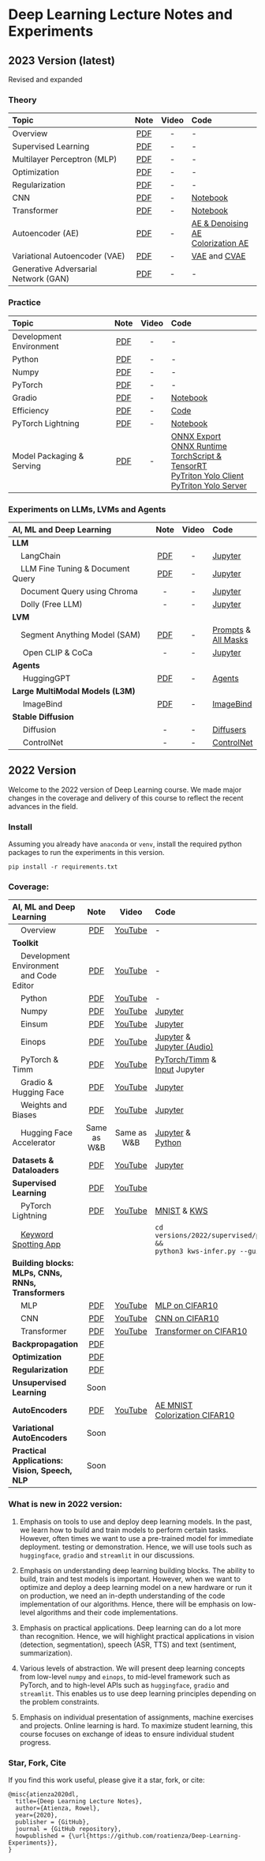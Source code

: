 # Deep Learning Lecture Notes and Experiments

## 2023 Version (latest)

Revised and expanded

### Theory

| **Topic** | **Note** | **Video** | **Code** |
| :--- | :---: | :---: | :--- |
| Overview | [PDF](https://github.com/roatienza/Deep-Learning-Experiments/blob/master/versions/2023/overview/Overview.pdf) | - | - |
| Supervised Learning | [PDF](https://github.com/roatienza/Deep-Learning-Experiments/blob/master/versions/2023/supervised/Supervised.pdf) | - | - |
| Multilayer Perceptron (MLP) | [PDF](https://github.com/roatienza/Deep-Learning-Experiments/blob/master/versions/2023/mlp/MLP.pdf) | - | - |
| Optimization | [PDF](https://github.com/roatienza/Deep-Learning-Experiments/blob/master/versions/2023/optimizer/Optimizer.pdf) | - | - |
| Regularization | [PDF](https://github.com/roatienza/Deep-Learning-Experiments/blob/master/versions/2023/regularizer/Regularization.pdf) | - | - |
| CNN | [PDF](https://github.com/roatienza/Deep-Learning-Experiments/blob/master/versions/2023/cnn/CNN.pdf) | - | [Notebook](https://github.com/roatienza/Deep-Learning-Experiments/blob/master/versions/2023/cnn/demo/cnn_pytorch_demo.ipynb) |
| Transformer | [PDF](https://github.com/roatienza/Deep-Learning-Experiments/blob/master/versions/2023/transformer/Transformer.pdf) | - | [Notebook](https://github.com/roatienza/Deep-Learning-Experiments/blob/master/versions/2023/transformer/demo/transformer_cifar10.ipynb) |
| Autoencoder (AE)| [PDF](https://github.com/roatienza/Deep-Learning-Experiments/blob/master/versions/2023/autoencoder/AutoEncoders.pdf) | - | [AE & Denoising AE](https://github.com/roatienza/Deep-Learning-Experiments/blob/master/versions/2023/autoencoder/demo/autoencoder.ipynb) <br> [Colorization AE](https://github.com/roatienza/Deep-Learning-Experiments/blob/master/versions/2023/autoencoder/demo/colorization_ae.ipynb)  |
| Variational Autoencoder (VAE)| [PDF](https://github.com/roatienza/Deep-Learning-Experiments/blob/master/versions/2023/vae/VAE.pdf) | - | [VAE](https://github.com/roatienza/Deep-Learning-Experiments/blob/master/versions/2023/vae/demo/vae_mnist.ipynb) and [CVAE](https://github.com/roatienza/Deep-Learning-Experiments/blob/master/versions/2023/vae/demo/cvae_mnist.ipynb) |
| Generative Adversarial Network (GAN)| [PDF](https://github.com/roatienza/Deep-Learning-Experiments/blob/master/versions/2023/gan/GAN.pdf) | - | - |

### Practice
| **Topic** | **Note** | **Video** | **Code** |
| :--- | :---: | :---: | :--- |
| Development Environment | [PDF](https://github.com/roatienza/Deep-Learning-Experiments/blob/master/versions/2023/toolkit/Env_Editor.pdf) | - | - |
| Python | [PDF](https://github.com/roatienza/Deep-Learning-Experiments/blob/master/versions/2023/toolkit/Python.pdf) | - | - |
| Numpy | [PDF](https://github.com/roatienza/Deep-Learning-Experiments/blob/master/versions/2023/toolkit/Numpy.pdf) | - | - |
| PyTorch | [PDF](https://github.com/roatienza/Deep-Learning-Experiments/blob/master/versions/2023/toolkit/PyTorch.pdf) | - | - |
| Gradio | [PDF](https://github.com/roatienza/Deep-Learning-Experiments/blob/master/versions/2023/toolkit/Gradio.pdf) | - | [Notebook](https://github.com/roatienza/Deep-Learning-Experiments/blob/master/versions/2023/toolkit/demo/gradio.ipynb) |
| Efficiency | [PDF](https://github.com/roatienza/Deep-Learning-Experiments/blob/master/versions/2023/efficiency/Efficiency.pdf) | - | [Code](https://github.com/roatienza/benchmark) |
| PyTorch Lightning | [PDF](https://github.com/roatienza/Deep-Learning-Experiments/blob/master/versions/2023/toolkit/PyTorch_Lightning.pdf) | - | [Notebook](https://github.com/roatienza/Deep-Learning-Experiments/blob/master/versions/2023/cnn/demo/cnn_pytorch_demo.ipynb) |
| Model Packaging & Serving | [PDF](https://github.com/roatienza/Deep-Learning-Experiments/blob/master/versions/2023/model_serving/Model_Serving.pdf) | - | [ONNX Export](https://github.com/roatienza/Deep-Learning-Experiments/blob/master/versions/2023/model_serving/demo/torch2onnx.py) <br> [ONNX Runtime](https://github.com/roatienza/Deep-Learning-Experiments/blob/master/versions/2023/model_serving/demo/onnx_infer.py) <br> [TorchScript & TensorRT](https://github.com/roatienza/Deep-Learning-Experiments/blob/master/versions/2023/model_serving/demo/tensorrt_infer.py) <br> [PyTriton Yolo Client](https://github.com/roatienza/Deep-Learning-Experiments/blob/master/versions/2023/model_serving/demo/triton/yolo/client.ipynb) <br> [PyTriton Yolo Server](https://github.com/roatienza/Deep-Learning-Experiments/blob/master/versions/2023/model_serving/demo/triton/yolo/server.py) |


### Experiments on LLMs, LVMs and Agents

| **AI, ML and Deep Learning** | **Note** | **Video** | **Code** |
| :--- | :---: | :---: | :--- |
| **LLM**| | | |
| &nbsp;&nbsp;&nbsp;&nbsp;LangChain | [PDF](https://github.com/roatienza/Deep-Learning-Experiments/blob/master/versions/2023/llm/Chains.pdf) | - | [Jupyter](https://github.com/roatienza/Deep-Learning-Experiments/blob/master/versions/2023/llm/python/langchain_quick_demo.ipynb)  |
| &nbsp;&nbsp;&nbsp;&nbsp;LLM Fine Tuning & Document Query | [PDF](https://github.com/roatienza/Deep-Learning-Experiments/blob/master/versions/2023/llm/LLM_FineTuning.pdf) | - | [Jupyter](https://github.com/roatienza/Deep-Learning-Experiments/blob/master/versions/2023/llm/python/doc-query.ipynb)  |
| &nbsp;&nbsp;&nbsp;&nbsp;Document Query using Chroma | - | - | [Jupyter](https://github.com/roatienza/Deep-Learning-Experiments/blob/master/versions/2023/llm/python/doc-query-chroma.ipynb)  |
| &nbsp;&nbsp;&nbsp;&nbsp;Dolly (Free LLM) | - | - | [Jupyter](https://github.com/roatienza/Deep-Learning-Experiments/blob/master/versions/2023/llm/python/dolly-llm.ipynb)  |
| **LVM**| | | |
| &nbsp;&nbsp;&nbsp;&nbsp;Segment Anything Model (SAM) | [PDF](https://github.com/roatienza/Deep-Learning-Experiments/blob/master/versions/2023/lvm/SAM.pdf) | - | [Prompts](https://github.com/roatienza/Deep-Learning-Experiments/blob/master/versions/2023/lvm/python/explore-sam.ipynb) & <br> [All Masks](https://github.com/roatienza/Deep-Learning-Experiments/blob/master/versions/2023/lvm/python/automatic_mask_generator_example.ipynb)| 
| &nbsp;&nbsp;&nbsp;&nbsp; Open CLIP & CoCa | - | - | [Jupyter](https://github.com/roatienza/Deep-Learning-Experiments/blob/master/versions/2023/lvm/python/clip.ipynb)  |
| **Agents**| | | |
| &nbsp;&nbsp;&nbsp;&nbsp; HuggingGPT | [PDF](https://github.com/roatienza/Deep-Learning-Experiments/blob/master/versions/2023/agents/HuggingGPT.pdf) | - | [Agents](https://github.com/roatienza/Deep-Learning-Experiments/blob/master/versions/2023/agents/python/agents.ipynb) |
| **Large MultiModal Models (L3M)**| | | |
| &nbsp;&nbsp;&nbsp;&nbsp; ImageBind | [PDF](https://github.com/roatienza/Deep-Learning-Experiments/blob/master/versions/2023/multimodal/ImageBind.pdf) | - | [ImageBind](https://github.com/roatienza/Deep-Learning-Experiments/blob/master/versions/2023/multimodal/python/imagebind.ipynb) |
| **Stable Diffusion**| | | |
| &nbsp;&nbsp;&nbsp;&nbsp; Diffusion | - | - | [Diffusers](https://github.com/roatienza/Deep-Learning-Experiments/blob/master/versions/2023/diffusion/python/diffuser-tutorial.ipynb) |
| &nbsp;&nbsp;&nbsp;&nbsp; ControlNet | - | - | [ControlNet](https://github.com/roatienza/Deep-Learning-Experiments/blob/master/versions/2023/diffusion/python/controlnet_demo.ipynb) |




## 2022 Version
Welcome to the 2022 version of Deep Learning course. We made major changes in the coverage and delivery of this course to reflect the recent advances in the field.

### Install
Assuming you already have  `anaconda` or `venv`, install the required python packages to run the experiments in this version.

`pip install -r requirements.txt `

### Coverage:

| **AI, ML and Deep Learning** | **Note** | **Video** | **Code** |
| :--- | :---: | :---: | :--- |
| &nbsp;&nbsp;&nbsp;&nbsp;Overview | [PDF](versions/2022/overview/Overview.pdf) | [YouTube](https://youtu.be/zU37kvvkz0o) | -  |
| **Toolkit**| | | |
| &nbsp;&nbsp;&nbsp;&nbsp;Development Environment<br> &nbsp;&nbsp;&nbsp;&nbsp;and Code Editor | [PDF](versions/2022/tools/Toolkit_Env_Editor.pdf) | [YouTube](https://youtu.be/LildU3tGGEo) | -  |
| &nbsp;&nbsp;&nbsp;&nbsp;Python | [PDF](versions/2022/tools/Toolkit_Python.pdf)| [YouTube](https://youtu.be/4Q1G5GuIXw8) | -  |
| &nbsp;&nbsp;&nbsp;&nbsp;Numpy | [PDF](versions/2022/tools/Toolkit_Numpy.pdf) | [YouTube](https://youtu.be/_E9dnUY1Ets) | [Jupyter](versions/2022/tools/python/np_demo.ipynb) |
| &nbsp;&nbsp;&nbsp;&nbsp;Einsum | [PDF](versions/2022/tools/Toolkit_Einsum.pdf) | [YouTube](https://youtu.be/IUs7aWs-axM) | [Jupyter](versions/2022/tools/python/einsum_demo.ipynb) |
| &nbsp;&nbsp;&nbsp;&nbsp;Einops | [PDF](versions/2022/tools/Toolkit_Einops.pdf) | [YouTube](https://youtu.be/ll1BlfYd4mU) | [Jupyter](versions/2022/tools/python/einops_demo.ipynb) & <br> [Jupyter (Audio)](https://github.com/roatienza/Deep-Learning-Experiments/blob/master/versions/2022/tools/python/einops_audio.ipynb) |
| &nbsp;&nbsp;&nbsp;&nbsp;PyTorch & Timm | [PDF](versions/2022/tools/Toolkit_PyTorch.pdf) | [YouTube](https://youtu.be/mK0CHqLCoXA) | [PyTorch/Timm](versions/2022/tools/python/pytorch_demo.ipynb) & <br> [Input](versions/2022/tools/python/input_demo.ipynb) Jupyter|
| &nbsp;&nbsp;&nbsp;&nbsp;Gradio & Hugging Face | [PDF](versions/2022/tools/Toolkit_Gradio.pdf) | [YouTube](https://youtu.be/b1NgUiTIUMc) | [Jupyter](versions/2022/tools/python/gradio_demo.ipynb) |
| &nbsp;&nbsp;&nbsp;&nbsp;Weights and Biases| [PDF](versions/2022/tools/Toolkit_WandB_Accelerate.pdf) | [YouTube](https://youtu.be/vbxNFIqd2iw) | [Jupyter](versions/2022/tools/python/wandb_demo.ipynb) |
| &nbsp;&nbsp;&nbsp;&nbsp;Hugging Face Accelerator|  Same as W&B | Same as W&B | [Jupyter](versions/2022/tools/python/accelerate_demo.ipynb) & <br> [Python](versions/2022/tools/python/accelerate_demo.py) |
| **Datasets & Dataloaders** | [PDF](versions/2022/datasets/Datasets.pdf) | [YouTube](https://youtu.be/7_t_yyF15jM) | [Jupyter](https://github.com/roatienza/Deep-Learning-Experiments/blob/master/versions/2022/datasets/python/dataloader_demo.ipynb) |
| **Supervised Learning** | [PDF](https://github.com/roatienza/Deep-Learning-Experiments/blob/master/versions/2022/supervised/Supervised.pdf) | [YouTube](https://youtu.be/mBjAaAU6CW0) | |
| &nbsp;&nbsp;&nbsp;&nbsp;PyTorch Lightning | [PDF](https://github.com/roatienza/Deep-Learning-Experiments/blob/master/versions/2022/supervised/PyTorch_Lightning.pdf) | [YouTube](https://youtu.be/VxvOupw92tU) | [MNIST](https://github.com/roatienza/Deep-Learning-Experiments/blob/master/versions/2022/supervised/python/mnist_demo.ipynb) & [KWS](https://github.com/roatienza/Deep-Learning-Experiments/blob/master/versions/2022/supervised/python/kws_demo.ipynb) |
|  &nbsp;&nbsp;&nbsp;&nbsp;[Keyword Spotting App](https://github.com/roatienza/Deep-Learning-Experiments/blob/master/versions/2022/supervised/python/kws-infer.py) | | | `cd versions/2022/supervised/python &&`<br>`python3 kws-infer.py --gui` |
| **Building blocks:<br> MLPs, CNNs, RNNs, Transformers** | | | |
|  &nbsp;&nbsp;&nbsp;&nbsp;MLP | [PDF](https://github.com/roatienza/Deep-Learning-Experiments/blob/master/versions/2022/mlp/MLP.pdf) | [YouTube](https://youtu.be/Rolx9HVmRAc) | [MLP on CIFAR10](https://github.com/roatienza/Deep-Learning-Experiments/blob/master/versions/2022/mlp/python/mlp_pytorch_demo.ipynb) |
|  &nbsp;&nbsp;&nbsp;&nbsp;CNN | [PDF](https://github.com/roatienza/Deep-Learning-Experiments/blob/master/versions/2022/cnn/CNN.pdf) | [YouTube](https://youtu.be/WZsaU-UV9KE) | [CNN on CIFAR10](https://github.com/roatienza/Deep-Learning-Experiments/blob/master/versions/2022/cnn/python/cnn_pytorch_demo.ipynb) |
|  &nbsp;&nbsp;&nbsp;&nbsp;Transformer | [PDF](https://github.com/roatienza/Deep-Learning-Experiments/blob/master/versions/2022/transformer/Transformer.pdf) | [YouTube](https://youtu.be/6PmIoCnqcFU) | [Transformer on CIFAR10](https://github.com/roatienza/Deep-Learning-Experiments/blob/master/versions/2022/transformer/python/transformer_demo.ipynb) |
| **Backpropagation** | [PDF](https://github.com/roatienza/ml/blob/master/vector_calculus/Vector_Calculus.pdf) | | |
| **Optimization** | [PDF](https://github.com/roatienza/ml/blob/master/optimization/Optimization.pdf) | | |
| **Regularization** | [PDF](https://github.com/roatienza/Deep-Learning-Experiments/blob/master/versions/2022/regularization/Regularization.pdf) | | |
| **Unsupervised Learning** | Soon | | |
| **AutoEncoders** | [PDF](https://github.com/roatienza/Deep-Learning-Experiments/blob/master/versions/2022/autoencoder/AutoEncoders.pdf) | [YouTube](https://youtu.be/uBqnwpC1kPc) | [AE MNIST](https://github.com/roatienza/Deep-Learning-Experiments/blob/master/versions/2022/autoencoder/python/ae_pytorch_demo.ipynb) <br> [Colorization CIFAR10](https://github.com/roatienza/Deep-Learning-Experiments/blob/master/versions/2022/autoencoder/python/colorize_pytorch_demo.ipynb)|
| **Variational AutoEncoders** | Soon | | |
| **Practical Applications:<br>Vision, Speech, NLP** | Soon | | |


### What is new in 2022 version:

1) Emphasis on tools to use and deploy deep learning models. In the past, we learn how to build and train models to perform certain tasks. However, often times we want to use a pre-trained model for immediate deployment. testing or demonstration. Hence, we will use tools such as `huggingface`, `gradio` and `streamlit` in our discussions.

2) Emphasis on understanding deep learning building blocks. The ability to build, train and test models is important. However, when we want to optimize and deploy a deep learning model on a new hardware or run it on production, we need an in-depth understanding of the code implementation of our algorithms. Hence, there will be emphasis on low-level algorithms and their code implementations.

3) Emphasis on practical applications. Deep learning can do a lot more than recognition. Hence, we will highlight practical applications in vision (detection, segmentation), speech (ASR, TTS) and text (sentiment, summarization).

4) Various levels of abstraction. We will present deep learning concepts from low-level `numpy` and `einops`, to mid-level framework such as PyTorch, and to high-level APIs such as `huggingface`, `gradio` and `streamlit`. This enables us to use deep learning principles depending on the problem constraints.

5) Emphasis on individual presentation of assignments, machine exercises and projects. Online learning is hard. To maximize student learning, this course focuses on exchange of ideas to ensure individual student progress. 


### Star, Fork, Cite
If you find this work useful, please give it a star, fork, or cite:

```
@misc{atienza2020dl,
  title={Deep Learning Lecture Notes},
  author={Atienza, Rowel},
  year={2020},
  publisher = {GitHub},
  journal = {GitHub repository},
  howpublished = {\url{https://github.com/roatienza/Deep-Learning-Experiments}},
}
```



